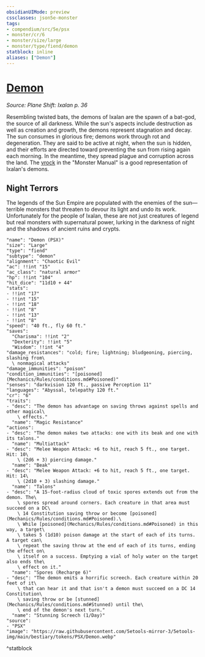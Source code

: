 ```yaml
---
obsidianUIMode: preview
cssclasses: json5e-monster
tags:
- compendium/src/5e/psx
- monster/cr/6
- monster/size/large
- monster/type/fiend/demon
statblock: inline
aliases: ["Demon"]
---
```

# [Demon](Mechanics\bestiary\fiend/demon-psx.md)
*Source: Plane Shift: Ixalan p. 36*  

Resembling twisted bats, the demons of Ixalan are the spawn of a bat-god, the source of all darkness. While the sun's aspects include destruction as well as creation and growth, the demons represent stagnation and decay. The sun consumes in glorious fire; demons work through rot and degeneration. They are said to be active at night, when the sun is hidden, and their efforts are directed toward preventing the sun from rising again each morning. In the meantime, they spread plague and corruption across the land. The [vrock](Mechanics/bestiary/fiend/vrock.md) in the "Monster Manual" is a good representation of Ixalan's demons.

## Night Terrors

The legends of the Sun Empire are populated with the enemies of the sun—terrible monsters that threaten to devour its light and undo its work. Unfortunately for the people of Ixalan, these are not just creatures of legend but real monsters with supernatural power, lurking in the darkness of night and the shadows of ancient ruins and crypts.

```statblock
"name": "Demon (PSX)"
"size": "Large"
"type": "fiend"
"subtype": "demon"
"alignment": "Chaotic Evil"
"ac": !!int "15"
"ac_class": "natural armor"
"hp": !!int "104"
"hit_dice": "11d10 + 44"
"stats":
- !!int "17"
- !!int "15"
- !!int "18"
- !!int "8"
- !!int "13"
- !!int "8"
"speed": "40 ft., fly 60 ft."
"saves":
  "Charisma": !!int "2"
  "Dexterity": !!int "5"
  "Wisdom": !!int "4"
"damage_resistances": "cold; fire; lightning; bludgeoning, piercing, slashing from\
  \ nonmagical attacks"
"damage_immunities": "poison"
"condition_immunities": "[poisoned](Mechanics/Rules/conditions.md#Poisoned)"
"senses": "darkvision 120 ft., passive Perception 11"
"languages": "Abyssal, telepathy 120 ft."
"cr": "6"
"traits":
- "desc": "The demon has advantage on saving throws against spells and other magical\
    \ effects."
  "name": "Magic Resistance"
"actions":
- "desc": "The demon makes two attacks: one with its beak and one with its talons."
  "name": "Multiattack"
- "desc": "Melee Weapon Attack: +6 to hit, reach 5 ft., one target. Hit: 10\
    \ (2d6 + 3) piercing damage."
  "name": "Beak"
- "desc": "Melee Weapon Attack: +6 to hit, reach 5 ft., one target. Hit: 14\
    \ (2d10 + 3) slashing damage."
  "name": "Talons"
- "desc": "A 15-foot-radius cloud of toxic spores extends out from the demon. The\
    \ spores spread around corners. Each creature in that area must succeed on a DC\
    \ 14 Constitution saving throw or become [poisoned](Mechanics/Rules/conditions.md#Poisoned).\
    \ While [poisoned](Mechanics/Rules/conditions.md#Poisoned) in this way, a target\
    \ takes 5 (1d10) poison damage at the start of each of its turns. A target can\
    \ repeat the saving throw at the end of each of its turns, ending the effect on\
    \ itself on a success. Emptying a vial of holy water on the target also ends the\
    \ effect on it."
  "name": "Spores (Recharge 6)"
- "desc": "The demon emits a horrific screech. Each creature within 20 feet of it\
    \ that can hear it and that isn't a demon must succeed on a DC 14 Constitution\
    \ saving throw or be [stunned](Mechanics/Rules/conditions.md#Stunned) until the\
    \ end of the demon's next turn."
  "name": "Stunning Screech (1/Day)"
"source":
- "PSX"
"image": "https://raw.githubusercontent.com/5etools-mirror-3/5etools-img/main/bestiary/tokens/PSX/Demon.webp"
```
^statblock